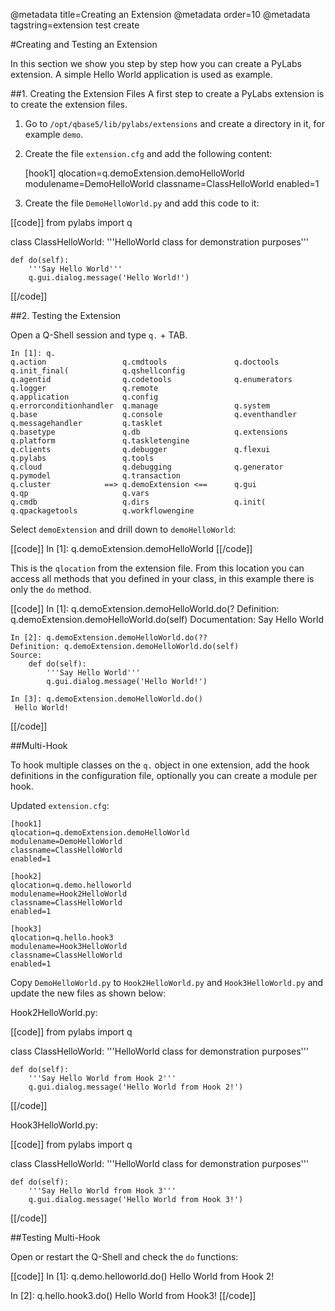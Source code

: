 @metadata title=Creating an Extension
@metadata order=10
@metadata tagstring=extension test create

#Creating and Testing an Extension

In this section we show you step by step how you can create a PyLabs extension. A simple Hello World application is used as example.


##1. Creating the Extension Files
A first step to create a PyLabs extension is to create the extension files.

1. Go to `/opt/qbase5/lib/pylabs/extensions` and create a directory in it, for example `demo`.
2. Create the file `extension.cfg` and add the following content:
    
    [hook1]
    qlocation=q.demoExtension.demoHelloWorld
    modulename=DemoHelloWorld
    classname=ClassHelloWorld
    enabled=1

3. Create the file `DemoHelloWorld.py` and add this code to it:

[[code]]
from pylabs import q

class ClassHelloWorld:
    '''HelloWorld class for demonstration purposes'''
    
    def do(self):
        '''Say Hello World'''
        q.gui.dialog.message('Hello World!')
[[/code]]


##2. Testing the Extension

Open a Q-Shell session and type `q.` + TAB.

    In [1]: q.
    q.action                 q.cmdtools               q.doctools               q.init_final(            q.qshellconfig
    q.agentid                q.codetools              q.enumerators            q.logger                 q.remote
    q.application            q.config                 q.errorconditionhandler  q.manage                 q.system
    q.base                   q.console                q.eventhandler           q.messagehandler         q.tasklet
    q.basetype               q.db                     q.extensions             q.platform               q.taskletengine
    q.clients                q.debugger               q.flexui                 q.pylabs                 q.tools
    q.cloud                  q.debugging              q.generator              q.pymodel                q.transaction
    q.cluster            ==> q.demoExtension <==      q.gui                    q.qp                     q.vars
    q.cmdb                   q.dirs                   q.init(                  q.qpackagetools          q.workflowengine
    
Select `demoExtension` and drill down to `demoHelloWorld`:

[[code]]
    In [1]: q.demoExtension.demoHelloWorld
[[/code]]
    
This is the `qlocation` from the extension file. From this location you can access all methods that you defined in your class, in this example there is only the `do` method.

[[code]]
    In [1]: q.demoExtension.demoHelloWorld.do(?
    Definition: q.demoExtension.demoHelloWorld.do(self)
    Documentation:
        Say Hello World
    
    
    In [2]: q.demoExtension.demoHelloWorld.do(??
    Definition: q.demoExtension.demoHelloWorld.do(self)
    Source:
        def do(self):
            '''Say Hello World'''
            q.gui.dialog.message('Hello World!')
    
    In [3]: q.demoExtension.demoHelloWorld.do()
     Hello World!
[[/code]]
     

##Multi-Hook

To hook multiple classes on the `q.` object in one extension, add the hook definitions in the configuration file, optionally you can create a module per hook.

Updated `extension.cfg`:

    [hook1]
    qlocation=q.demoExtension.demoHelloWorld
    modulename=DemoHelloWorld
    classname=ClassHelloWorld
    enabled=1
    
    [hook2]
    qlocation=q.demo.helloworld
    modulename=Hook2HelloWorld
    classname=ClassHelloWorld
    enabled=1
     
    [hook3]
    qlocation=q.hello.hook3
    modulename=Hook3HelloWorld
    classname=ClassHelloWorld
    enabled=1

Copy `DemoHelloWorld.py` to `Hook2HelloWorld.py` and `Hook3HelloWorld.py` and update the new files as shown below:

Hook2HelloWorld.py:

[[code]]
from pylabs import q

class ClassHelloWorld:
    '''HelloWorld class for demonstration purposes'''
    
    def do(self):
        '''Say Hello World from Hook 2'''
        q.gui.dialog.message('Hello World from Hook 2!')
[[/code]]

Hook3HelloWorld.py:

[[code]]
from pylabs import q

class ClassHelloWorld:
    '''HelloWorld class for demonstration purposes'''
    
    def do(self):
        '''Say Hello World from Hook 3'''
        q.gui.dialog.message('Hello World from Hook 3!')
[[/code]]


##Testing Multi-Hook

Open or restart the Q-Shell and check the `do` functions:

[[code]]
In [1]: q.demo.helloworld.do()
 Hello World from Hook 2!
 
In [2]: q.hello.hook3.do()
 Hello World from Hook3!
[[/code]]